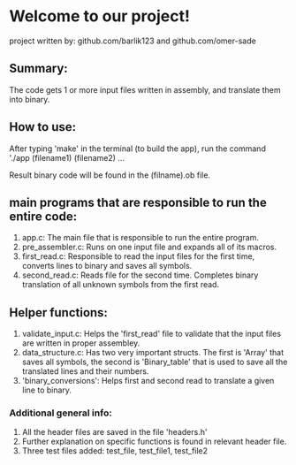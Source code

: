 # Welcome to our project!

project written by: github.com/barlik123 and github.com/omer-sade

## Summary: 
The code gets 1 or more input files written in assembly, and translate them into binary. 

## How to use: 
After typing 'make' in the terminal (to build the app), run the command './app (filename1) (filename2) ...

Result binary code will be found in the (filname).ob file.

## main programs that are responsible to run the entire code:

1. app.c: The main file that is responsible to run the entire program.
2. pre_assembler.c: Runs on one input file and expands all of its macros.
3. first_read.c: Responsible to read the input files for the first time, converts lines to binary and saves all symbols.
4. second_read.c: Reads file for the second time. Completes binary translation of all unknown symbols from the first read.

## Helper functions:
1. validate_input.c: Helps the 'first_read' file to validate that the input files are written in proper assembley.
2. data_structure.c: Has two very important structs. The first is 'Array' that saves all symbols, the second is 'Binary_table' that is used to save all the translated lines and their numbers.
3. 'binary_conversions': Helps first and second read to translate a given line to binary.
 
### Additional general info:
1. All the header files are saved in the file 'headers.h'
2. Further explanation on specific functions is found in relevant header file.
3. Three test files added: test_file, test_file1, test_file2
